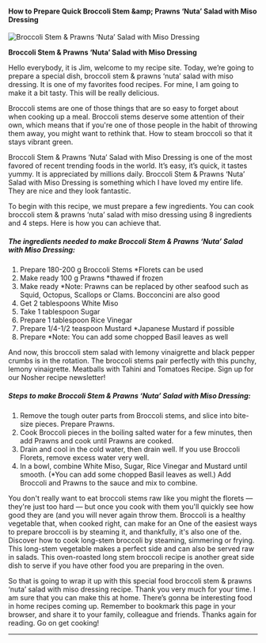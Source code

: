             

#### How to Prepare Quick Broccoli Stem &amp;amp; Prawns ‘Nuta’ Salad with Miso Dressing

![Broccoli Stem &amp; Prawns ‘Nuta’ Salad with Miso Dressing](https://img-global.cpcdn.com/recipes/e0ef0c56ac1ce8f6/751x532cq70/broccoli-stem-prawns-nuta-salad-with-miso-dressing-recipe-main-photo.jpg)

**Broccoli Stem &amp; Prawns ‘Nuta’ Salad with Miso Dressing**

Hello everybody, it is Jim, welcome to my recipe site. Today, we’re going to prepare a special dish, broccoli stem & prawns ‘nuta’ salad with miso dressing. It is one of my favorites food recipes. For mine, I am going to make it a bit tasty. This will be really delicious.

Broccoli stems are one of those things that are so easy to forget about when cooking up a meal. Broccoli stems deserve some attention of their own, which means that if you're one of those people in the habit of throwing them away, you might want to rethink that. How to steam broccoli so that it stays vibrant green.

Broccoli Stem & Prawns ‘Nuta’ Salad with Miso Dressing is one of the most favored of recent trending foods in the world. It’s easy, it’s quick, it tastes yummy. It is appreciated by millions daily. Broccoli Stem & Prawns ‘Nuta’ Salad with Miso Dressing is something which I have loved my entire life. They are nice and they look fantastic.

To begin with this recipe, we must prepare a few ingredients. You can cook broccoli stem & prawns ‘nuta’ salad with miso dressing using 8 ingredients and 4 steps. Here is how you can achieve that.

##### The ingredients needed to make Broccoli Stem & Prawns ‘Nuta’ Salad with Miso Dressing:

1.  Prepare 180-200 g Broccoli Stems \*Florets can be used
2.  Make ready 100 g Prawns \*thawed if frozen
3.  Make ready \*Note: Prawns can be replaced by other seafood such as Squid, Octopus, Scallops or Clams. Bocconcini are also good
4.  Get 2 tablespoons White Miso
5.  Take 1 tablespoon Sugar
6.  Prepare 1 tablespoon Rice Vinegar
7.  Prepare 1/4-1/2 teaspoon Mustard \*Japanese Mustard if possible
8.  Prepare \*Note: You can add some chopped Basil leaves as well

And now, this broccoli stem salad with lemony vinaigrette and black pepper crumbs is in the rotation. The broccoli stems pair perfectly with this punchy, lemony vinaigrette. Meatballs with Tahini and Tomatoes Recipe. Sign up for our Nosher recipe newsletter!

##### Steps to make Broccoli Stem & Prawns ‘Nuta’ Salad with Miso Dressing:

1.  Remove the tough outer parts from Broccoli stems, and slice into bite-size pieces. Prepare Prawns.
2.  Cook Broccoli pieces in the boiling salted water for a few minutes, then add Prawns and cook until Prawns are cooked.
3.  Drain and cool in the cold water, then drain well. If you use Broccoli Florets, remove excess water very well.
4.  In a bowl, combine White Miso, Sugar, Rice Vinegar and Mustard until smooth. (\*You can add some chopped Basil leaves as well.) Add Broccoli and Prawns to the sauce and mix to combine.

You don't really want to eat broccoli stems raw like you might the florets ― they're just too hard ― but once you cook with them you'll quickly see how good they are (and you will never again throw them. Broccoli is a healthy vegetable that, when cooked right, can make for an One of the easiest ways to prepare broccoli is by steaming it, and thankfully, it's also one of the. Discover how to cook long-stem broccoli by steaming, simmering or frying. This long-stem vegetable makes a perfect side and can also be served raw in salads. This oven-roasted long stem broccoli recipe is another great side dish to serve if you have other food you are preparing in the oven.

So that is going to wrap it up with this special food broccoli stem & prawns ‘nuta’ salad with miso dressing recipe. Thank you very much for your time. I am sure that you can make this at home. There’s gonna be interesting food in home recipes coming up. Remember to bookmark this page in your browser, and share it to your family, colleague and friends. Thanks again for reading. Go on get cooking!

* * *